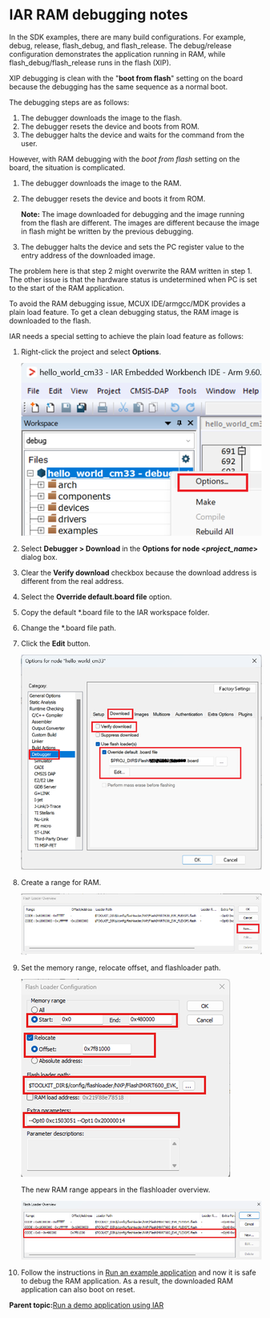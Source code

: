 # IAR RAM debugging notes

In the SDK examples, there are many build configurations. For example, debug, release, flash\_debug, and flash\_release. The debug/release configuration demonstrates the application running in RAM, while flash\_debug/flash\_release runs in the flash \(XIP\).

XIP debugging is clean with the "**boot from flash**" setting on the board because the debugging has the same sequence as a normal boot.

The debugging steps are as follows:

1.  The debugger downloads the image to the flash.
2.  The debugger resets the device and boots from ROM.
3.  The debugger halts the device and waits for the command from the user.

However, with RAM debugging with the *boot from flash* setting on the board, the situation is complicated.

1.  The debugger downloads the image to the RAM.
2.  The debugger resets the device and boots it from ROM.

    **Note:** The image downloaded for debugging and the image running from the flash are different. The images are different because the image in flash might be written by the previous debugging.

3.  The debugger halts the device and sets the PC register value to the entry address of the downloaded image.


The problem here is that step 2 might overwrite the RAM written in step 1. The other issue is that the hardware status is undetermined when PC is set to the start of the RAM application.

To avoid the RAM debugging issue, MCUX IDE/armgcc/MDK provides a plain load feature. To get a clean debugging status, the RAM image is downloaded to the flash.

IAR needs a special setting to achieve the plain load feature as follows:

1.  Right-click the project and select **Options**.

    ![](../images/image1.png "Select project options")

2.  Select **Debugger \> Download** in the **Options for node <*project_name*>** dialog box.
3.  Clear the **Verify download** checkbox because the download address is different from the real address.
4.  Select the **Override default.board file** option.
5.  Copy the default \*.board file to the IAR workspace folder.
6.  Change the \*.board file path.
7.  Click the **Edit** button.

    ![](../images/image2.png "Edit debugger options")

8.  Create a range for RAM.

    ![](../images/image3.png "Flashloader overview")

9.  Set the memory range, relocate offset, and flashloader path.

    ![](../images/image4.png "Configure flashloader")

    The new RAM range appears in the flashloader overview.

    ![](../images/image5.png "New RAM range ")

10. Follow the instructions in [Run an example application](run_an_example_application.md) and now it is safe to debug the RAM application. As a result, the downloaded RAM application can also boot on reset.

**Parent topic:**[Run a demo application using IAR](../topics/run_a_demo_application_using_iar.md)

